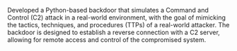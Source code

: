 Developed a Python-based backdoor that simulates a Command and Control (C2) attack in a real-world environment, with the goal of mimicking the tactics, techniques, 
and procedures (TTPs) of a real-world attacker. 
The backdoor is designed to establish a reverse connection with a C2 server, allowing for remote access and control of the compromised system.
